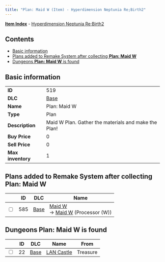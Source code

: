 ```yaml
---
title: "Plan: Maid W (Item) - Hyperdimension Neptunia Re;Birth2"
---
```


[**Item Index**](/neptunia/rb2/item/index.html) - [Hyperdimension Neptunia Re;Birth2](/neptunia/rb2)

## Contents

- [Basic information](#basic-information)
- [Plans added to Remake System after collecting **Plan: Maid W**](#plans-added-to-remake-system-after-collecting-plan-maid-w)
- [Dungeons **Plan: Maid W** is found](#dungeons-plan-maid-w-is-found)

## Basic information

|   |   |
| -- | -- |
| **ID** | 519 |
| **DLC** | [Base](/neptunia/rb2/dlc/0-base.html) |
| **Name** | Plan: Maid W |
| **Type** | Plan |
| **Description** | Maid W Plan. Gather the materials and make the Plan! |
| **Buy Price** | 0 |
| **Sell Price** | 0 |
| **Max inventory** | 1 |

## Plans added to Remake System after collecting **Plan: Maid W**

|    | ID | DLC | Name |
| -- | -- | --- | ---- |
| <input type="checkbox" id="rb2-remake-0-585" class="trackbox" /> | 585 | [Base](/neptunia/rb2/dlc/0-base.html) | [Maid W](/neptunia/rb2/remake/0-585-maid-w.html)<br />→ [Maid W](/neptunia/rb2/item/0-3442-maid-w.html) (Processor (W)) |

## Dungeons **Plan: Maid W** is found

|    | ID | DLC | Name | From |
| -- | -- | --- | ---- | ---- |
| <input type="checkbox" id="rb2-dungeon-0-22" class="trackbox" /> | 22 | [Base](/neptunia/rb2/dlc/0-base.html) | [LAN Castle](/neptunia/rb2/dungeon/0-22-lan-castle.html) | Treasure |